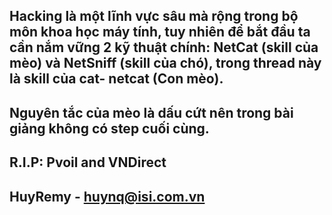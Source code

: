 Hacking là một lĩnh vực sâu mà rộng trong bộ môn khoa học máy tính, tuy nhiên để bắt đầu ta cần nắm vững 2 kỹ thuật chính: NetCat (skill của mèo) và NetSniff (skill của chó), trong thread này là skill của cat- netcat (Con mèo).
-----
Nguyên tắc của mèo là dấu cứt nên trong bài giảng không có step cuối cùng.
-----
R.I.P: Pvoil and VNDirect
-----
HuyRemy - huynq@isi.com.vn
-----

